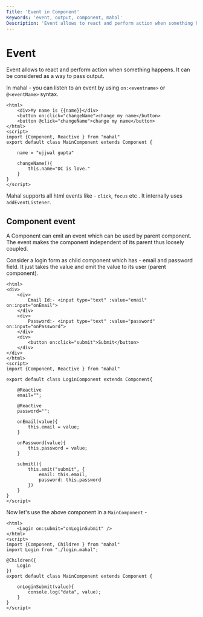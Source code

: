 ```yaml
---
Title: 'Event in Component'
Keywords: 'event, output, component, mahal'
Description: 'Event allows to react and perform action when something happens'
---
```


# Event

Event allows to react and perform action when something happens. It can be considered as a way to pass output. 

In mahal - you can listen to an event by using `on:<eventname>` or `@<eventName>` syntax.

```
<html>
    <div>My name is {{name}}</div>
    <button on:click="changeName">change my name</button>
    <button @click="changeName">change my name</button>
</html>
<script>
import {Component, Reactive } from "mahal"
export default class MainComponent extends Component {

    name = "ujjwal gupta"

    changeName(){
        this.name="DC is love."
    }
}
</script>
```

Mahal supports all html events like - `click`, `focus` etc . It internally uses `addEventListener`.

## Component event

A Component can emit an event which can be used by parent component. The event makes the component independent of its parent thus loosely coupled.

Consider a login form as child component which has - email and password field. It just takes the value and emit the value to its user (parent component). 

```
<html>
<div>
    <div>
        Email Id:- <input type="text" :value="email" on:input="onEmail">
    </div>
    <div>
        Password:- <input type="text" :value="password" on:input="onPassword">
    </div>
    <div>
        <button on:click="submit">Submit</button>
    </div>
</div>
</html>
<script>
import {Component, Reactive } from "mahal"

export default class LoginComponent extends Component{

    @Reactive
    email="";

    @Reactive
    password="";

    onEmail(value){
        this.email = value;
    }

    onPassword(value){
        this.password = value;
    }

    submit(){
        this.emit("submit", {
            email: this.email,
            password: this.password
        })
    }
}
</script>
```

Now let's use the above component in a `MainComponent` - 

```
<html>
    <Login on:submit="onLoginSubmit" />
</html>
<script>
import {Component, Children } from "mahal"
import Login from "./login.mahal";

@Children({
    Login
})
export default class MainComponent extends Component {

    onLoginSubmit(value){
        console.log("data", value);
    }
}
</script>
```


